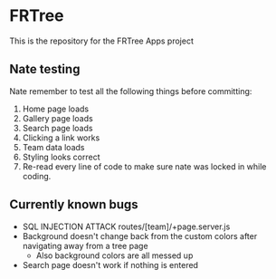 # FRTree
This is the repository for the FRTree Apps project

## Nate testing
Nate remember to test all the following things before committing:
1. Home page loads
2. Gallery page loads
3. Search page loads
4. Clicking a link works
5. Team data loads
6. Styling looks correct
7. Re-read every line of code to make sure nate was locked in while coding. 

## Currently known bugs
* SQL INJECTION ATTACK routes/[team]/+page.server.js
* Background doesn't change back from the custom colors after navigating away from a tree page
    * Also background colors are all messed up
* Search page doesn't work if nothing is entered
